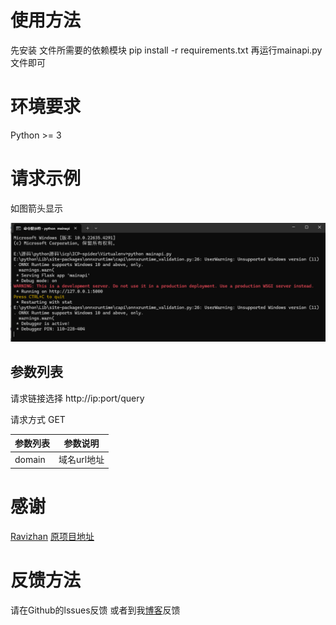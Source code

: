 # 使用方法
先安装 文件所需要的依赖模块 
pip install -r requirements.txt
再运行mainapi.py文件即可

# 环境要求
Python >= 3

# 请求示例

如图箭头显示

![url链接](https://raw.githubusercontent.com/Suxiaoqinx/icp_api/refs/heads/main/7a87c3a5-037f-4bd4-81a4-72b1afc71cde.png)

## 参数列表

请求链接选择 http://ip:port/query

请求方式 GET

|  参数列表  | 参数说明 |
|  ----  | ---- |
| domain | 域名url地址|

# 感谢
[Ravizhan](https://github.com/ravizhan)
[原项目地址](https://github.com/ravizhan/ICP-spider)

# 反馈方法
请在Github的lssues反馈 或者到我[博客](https://www.toubiec.cn)反馈
